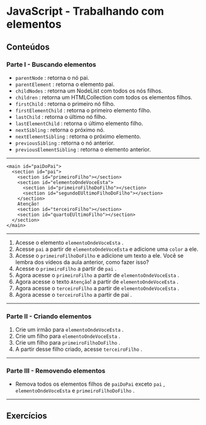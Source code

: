 # JavaScript - Trabalhando com elementos

## Conteúdos

### Parte I - Buscando elementos

* `parentNode` : retorna o nó pai.
* `parentElement` : retorna o elemento pai.
* `childNodes` : retorna um NodeList com todos os nós filhos.
* `children` : retorna um HTMLCollection com todos os elementos filhos.
* `firstChild` : retorna o primeiro nó filho.
* `firstElementChild` : retorna o primeiro elemento filho.
* `lastChild` : retorna o último nó filho.
* `lastElementChild` : retorna o último elemento filho.
* `nextSibling` : retorna o próximo nó.
* `nextElementSibling` : retorna o próximo elemento.
* `previousSibling` : retorna o nó anterior.
* `previousElementSibling` : retorna o elemento anterior.  
---

```
<main id="paiDoPai">
  <section id="pai">
    <section id="primeiroFilho"></section>
    <section id="elementoOndeVoceEsta">
      <section id="primeiroFilhoDoFilho"></section>
      <section id="segundoEUltimoFilhoDoFilho"></section>
    </section>
    Atenção!
    <section id="terceiroFilho"></section>
    <section id="quartoEUltimoFilho"></section>
  </section>
</main>
```
---
1. Acesse o elemento `elementoOndeVoceEsta` .
2. Acesse `pai` a partir de `elementoOndeVoceEsta` e adicione uma `color` a ele.
3. Acesse o `primeiroFilhoDoFilho` e adicione um texto a ele. Você se lembra dos vídeos da aula anterior, como fazer isso?
4. Acesse o `primeiroFilho` a partir de `pai` .
5. Agora acesse o `primeiroFilho` a partir de `elementoOndeVoceEsta` .
6. Agora acesse o texto `Atenção`! a partir de `elementoOndeVoceEsta` .
7. Agora acesse o `terceiroFilho` a partir de `elementoOndeVoceEsta` .
8. Agora acesse o `terceiroFilho` a partir de pai .
---
### Parte II - Criando elementos

1. Crie um irmão para `elementoOndeVoceEsta` .
2. Crie um filho para `elementoOndeVoceEsta` .
3. Crie um filho para `primeiroFilhoDoFilho` .
4. A partir desse filho criado, acesse `terceiroFilho` .
---
### Parte III - Removendo elementos

* Remova todos os elementos filhos de `paiDoPai` exceto `pai` , `elementoOndeVoceEsta` e `primeiroFilhoDoFilho` .
---
## Exercícios